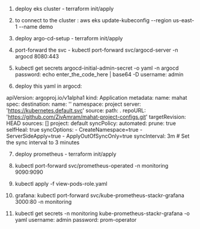 1. deploy eks cluster - terraform init/apply

2. to connect to the cluster :
   aws eks update-kubeconfig --region us-east-1 --name demo

3. deploy argo-cd-setup - terraform init/apply

4. port-forward the svc - kubectl port-forward svc/argocd-server -n argocd       8080:443
5. kubectl get secrets argocd-initial-admin-secret -o yaml -n argocd
   password:
   echo enter_the_code_here | base64 -D
   username:
   admin

6. deploy this yaml in argocd:

apiVersion: argoproj.io/v1alpha1
kind: Application
metadata:
  name: mahat
spec:
  destination:
    name: ''
    namespace: project
    server: 'https://kubernetes.default.svc'
  source:
    path: .
    repoURL: 'https://github.com/ZivAmram/mahat-project-configs.git'
    targetRevision: HEAD
  sources: []
  project: default
  syncPolicy:
    automated:
      prune: true
      selfHeal: true
    syncOptions:
      - CreateNamespace=true
      - ServerSideApply=true
      - ApplyOutOfSyncOnly=true
    syncInterval: 3m # Set the sync interval to 3 minutes

7. deploy prometheus - terraform init/apply

8. kubectl port-forward svc/prometheus-operated -n monitoring 9090:9090

9. kubectl apply -f view-pods-role.yaml

10. grafana: kubectl port-forward svc/kube-prometheus-stackr-grafana 3000:80 -n monitoring

11. kubectl get secrets -n monitoring kube-prometheus-stackr-grafana -o yaml
    username: admin
    password: prom-operator
